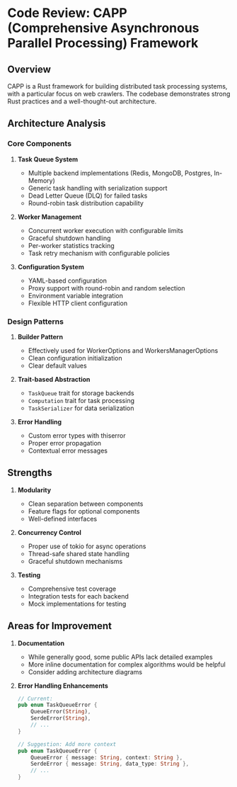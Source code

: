 # Code Review: CAPP (Comprehensive Asynchronous Parallel Processing) Framework

## Overview
CAPP is a Rust framework for building distributed task processing systems,
with a particular focus on web crawlers. The codebase demonstrates strong Rust
practices and a well-thought-out architecture.

## Architecture Analysis

### Core Components

1. **Task Queue System**
   - Multiple backend implementations (Redis, MongoDB, Postgres, In-Memory)
   - Generic task handling with serialization support
   - Dead Letter Queue (DLQ) for failed tasks
   - Round-robin task distribution capability

2. **Worker Management**
   - Concurrent worker execution with configurable limits
   - Graceful shutdown handling
   - Per-worker statistics tracking
   - Task retry mechanism with configurable policies

3. **Configuration System**
   - YAML-based configuration
   - Proxy support with round-robin and random selection
   - Environment variable integration
   - Flexible HTTP client configuration

### Design Patterns

1. **Builder Pattern**
   - Effectively used for WorkerOptions and WorkersManagerOptions
   - Clean configuration initialization
   - Clear default values

2. **Trait-based Abstraction**
   - `TaskQueue` trait for storage backends
   - `Computation` trait for task processing
   - `TaskSerializer` for data serialization

3. **Error Handling**
   - Custom error types with thiserror
   - Proper error propagation
   - Contextual error messages

## Strengths

1. **Modularity**
   - Clean separation between components
   - Feature flags for optional components
   - Well-defined interfaces

2. **Concurrency Control**
   - Proper use of tokio for async operations
   - Thread-safe shared state handling
   - Graceful shutdown mechanisms

3. **Testing**
   - Comprehensive test coverage
   - Integration tests for each backend
   - Mock implementations for testing

## Areas for Improvement

1. **Documentation**
   - While generally good, some public APIs lack detailed examples
   - More inline documentation for complex algorithms would be helpful
   - Consider adding architecture diagrams

2. **Error Handling Enhancements**
   ```rust
   // Current:
   pub enum TaskQueueError {
       QueueError(String),
       SerdeError(String),
       // ...
   }
   
   // Suggestion: Add more context
   pub enum TaskQueueError {
       QueueError { message: String, context: String },
       SerdeError { message: String, data_type: String },
       // ...
   }
